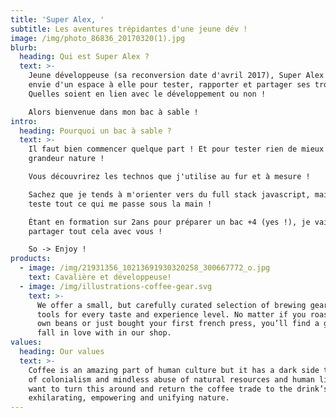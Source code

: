 ```yaml
---
title: 'Super Alex, '
subtitle: Les aventures trépidantes d'une jeune dév !
image: /img/photo_86836_20170320(1).jpg
blurb:
  heading: Qui est Super Alex ?
  text: >-
    Jeune développeuse (sa reconversion date d'avril 2017), Super Alex avait
    envie d'un espace à elle pour tester, rapporter et partager ses trouvailles.
    Quelles soient en lien avec le développement ou non ! 

    Alors bienvenue dans mon bac à sable !
intro:
  heading: Pourquoi un bac à sable ?
  text: >-
    Il faut bien commencer quelque part ! Et pour tester rien de mieux que le
    grandeur nature !  

    Vous découvrirez les technos que j'utilise au fur et à mesure !  

    Sachez que je tends à m'orienter vers du full stack javascript, mais que je
    teste tout ce qui me passe sous la main !   

    Étant en formation sur 2ans pour préparer un bac +4 (yes !), je vais pouvoir
    partager tout cela avec vous !  

    So -> Enjoy !
products:
  - image: /img/21931356_10213691930320258_300667772_o.jpg
    text: Cavalière et développeuse!
  - image: /img/illustrations-coffee-gear.svg
    text: >-
      We offer a small, but carefully curated selection of brewing gear and
      tools for every taste and experience level. No matter if you roast your
      own beans or just bought your first french press, you’ll find a gadget to
      fall in love with in our shop.
values:
  heading: Our values
  text: >-
    Coffee is an amazing part of human culture but it has a dark side too – one
    of colonialism and mindless abuse of natural resources and human lives. We
    want to turn this around and return the coffee trade to the drink’s
    exhilarating, empowering and unifying nature.
---
```


